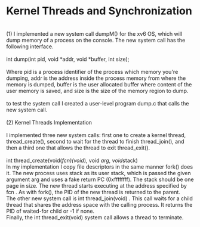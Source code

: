 # Kernel Threads and Synchronization
<br>(1) I  implemented a new system call dumpM() for the xv6 OS, which will dump memory of a process on the console. The new system call has the following interface.
<br>
<br>int dump(int pid, void *addr, void *buffer, int size); 
<br>
<br>Where pid is a process identifier of the process which memory you're dumping, addr is the address inside the process memory from where the memory is dumped, buffer is the user allocated buffer where content of the user memory is saved, and size is the size of the memory region to dump.
<br>
<br>to test the system call I created a user-level program dump.c that calls the new system call. 
<br>
<br>(2) Kernel Threads Implementation
<br>
<br>I implemented three new system calls: first one to create a kernel thread, thread_create(), second to wait for the thread to finish thread_join(), and then a third one that allows the thread to exit thread_exit().
<br>
<br>int thread_create(void(*fcn)(void*), void *arg, void*stack)
<br>In my implementation I copy file descriptors in the same manner fork() does it. The new process uses stack as its user stack, which is passed the given argument arg and uses a fake return PC (0xffffffff). The stack should be one page in size. The new thread starts executing at the address specified by fcn . As with fork(), the PID of the new thread is returned to the parent.
<br>The other new system call is int thread_join(void) . This call waits for a child thread that shares the address space with the calling process. It returns the PID of waited-for child or -1 if none.
<br>Finally, the int thread_exit(void) system call allows a thread to terminate.
